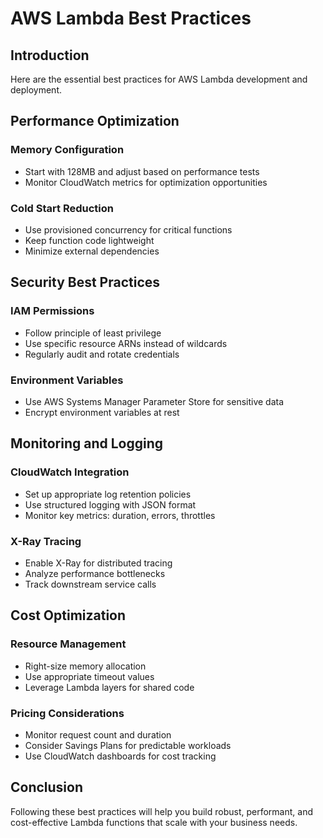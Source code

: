 # AWS Lambda Best Practices

## Introduction
Here are the essential best practices for AWS Lambda development and deployment.

## Performance Optimization

### Memory Configuration
- Start with 128MB and adjust based on performance tests
- Monitor CloudWatch metrics for optimization opportunities

### Cold Start Reduction
- Use provisioned concurrency for critical functions
- Keep function code lightweight
- Minimize external dependencies

## Security Best Practices

### IAM Permissions
- Follow principle of least privilege
- Use specific resource ARNs instead of wildcards
- Regularly audit and rotate credentials

### Environment Variables
- Use AWS Systems Manager Parameter Store for sensitive data
- Encrypt environment variables at rest

## Monitoring and Logging

### CloudWatch Integration
- Set up appropriate log retention policies
- Use structured logging with JSON format
- Monitor key metrics: duration, errors, throttles

### X-Ray Tracing
- Enable X-Ray for distributed tracing
- Analyze performance bottlenecks
- Track downstream service calls

## Cost Optimization

### Resource Management
- Right-size memory allocation
- Use appropriate timeout values
- Leverage Lambda layers for shared code

### Pricing Considerations
- Monitor request count and duration
- Consider Savings Plans for predictable workloads
- Use CloudWatch dashboards for cost tracking

## Conclusion

Following these best practices will help you build robust, performant, and cost-effective Lambda functions that scale with your business needs.
